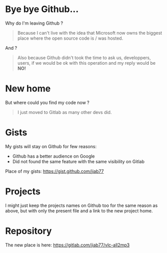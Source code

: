 # Bye bye Github...

Why do I'm leaving Github ?

> Because I can't live with the idea that Microsoft now owns the biggest place where the open source code is / was hosted.

And ?

> Also because Github didn't took the time to ask us, developpers, users, if we would be ok with this operation and my reply would be **NO!**

# New home

But where could you find my code now ?

> I just moved to Gitlab as many other devs did.

# Gists

My gists will stay on Github for few reasons:

 * Github has a better audience on Google
 * Did not found the same feature with the same visibility on Gitlab

Place of my gists: https://gist.github.com/jiab77

# Projects

I might just keep the projects names on Github too for the same reason as above, but with only the present file and a link to the new project home.

# Repository

The new place is here: https://gitlab.com/jiab77/vlc-all2mp3